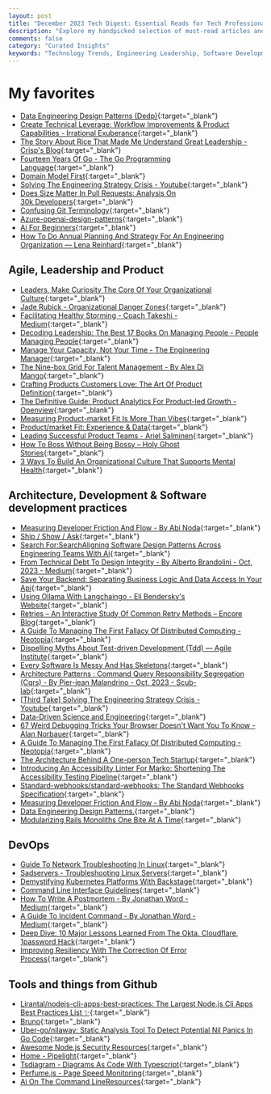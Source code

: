 ```yaml
---
layout: post
title: "December 2023 Tech Digest: Essential Reads for Tech Professionals"
description: "Explore my handpicked selection of must-read articles and resources for December 2023. This collection spans a wide range of topics, including cutting-edge technology trends, engineering leadership insights, and software development best practices, offering invaluable knowledge for tech enthusiasts and industry experts."
comments: false
category: "Curated Insights"
keywords: "Technology Trends, Engineering Leadership, Software Development, Data Engineering, Go Programming, Domain Modeling, Engineering Strategy, Git Concepts, AI Design Patterns, Annual Planning, Agile Culture, Product Management, Talent Management, Developer Efficiency, Technical Debt, API Design, Distributed Computing, Debugging Techniques, Tech Startup Architecture, DevOps Practices, Network Troubleshooting, Kubernetes, CLI Design, Incident Management, Node.js Security, TypeScript Diagrams, Web Performance Monitoring."
---
```


<!-- markdownlint-disable MD033 MD020 MD025-->
# My favorites<a name="favorites"></a>

- [Data Engineering Design Patterns (Dedp)](https://www.dedp.online/about-this-book.html){:target="_blank"}
- [Create Technical Leverage: Workflow Improvements & Product Capabilities - Irrational Exuberance](https://lethain.com/create-technical-leverage/){:target="_blank"}
- [The Story About Rice That Made Me Understand Great Leadership - Crisp's Blog](https://blog.crisp.se/2023/10/30/tomasbjorkholm/the-story-that-made-me-understand-great-leadership){:target="_blank"}
- [Fourteen Years Of Go - The Go Programming Language](https://go.dev/blog/14years){:target="_blank"}
- [Domain Model First](https://blog.ploeh.dk/2023/10/23/domain-model-first/){:target="_blank"}
- [Solving The Engineering Strategy Crisis - Youtube](https://www.youtube.com/watch?v=vkfzpQ10eI4&t=8s){:target="_blank"}
- [Does Size Matter In Pull Requests: Analysis On 30k Developers](https://insights.adadot.com/2023/11/23/does-size-matter-in-pull-requests-insights-from-30k-developers/){:target="_blank"}
- [Confusing Git Terminology](https://jvns.ca/blog/2023/11/01/confusing-git-terminology/){:target="_blank"}
- [Azure-openai-design-patterns](https://github.com/microsoft/azure-openai-design-patterns){:target="_blank"}
- [Ai For Beginners](https://microsoft.github.io/AI-For-Beginners/){:target="_blank"}
- [How To Do Annual Planning And Strategy For An Engineering Organization — Lena Reinhard](https://www.lenareinhard.com/articles/annual-engineering-organization-strategy-planning){:target="_blank"}

## Agile, Leadership and Product<a name="agile"></a>

- [Leaders, Make Curiosity The Core Of Your Organizational Culture](https://hbr.org/2023/11/leaders-make-curiosity-the-core-of-your-organizational-culture){:target="_blank"}
- [Jade Rubick - Organizational Danger Zones](https://www.rubick.com/organizational-danger-zones/){:target="_blank"}
- [Facilitating Healthy Storming - Coach Takeshi - Medium](https://coachtakeshi.medium.com/facilitating-healthy-storming-34cafe5375c2){:target="_blank"}
- [Decoding Leadership: The Best 17 Books On Managing People - People Managing People](https://peoplemanagingpeople.com/personal-development/leadership-management/books-managing-people/?utm_id=68){:target="_blank"}
- [Manage Your Capacity, Not Your Time - The Engineering Manager](https://www.theengineeringmanager.com/management-101/manage-your-capacity-not-your-time/){:target="_blank"}
- [The Nine-box Grid For Talent Management - By Alex Di Mango](https://www.nojustbits.com/p/the-nine-box-grid-for-talent-management?ref=techmanagerweekly.com){:target="_blank"}
- [Crafting Products Customers Love: The Art Of Product Definition](https://joshuaburgin.substack.com/p/the-art-and-science-of-building-exceptional){:target="_blank"}
- [The Definitive Guide: Product Analytics For Product-led Growth - Openview](https://openviewpartners.com/blog/the-definitive-guide-product-analytics-for-product-led-growth/){:target="_blank"}
- [Measuring Product-market Fit Is More Than Vibes](https://newsletter.posthog.com/p/measuring-product-market-fit-is-more){:target="_blank"}
- [Product/market Fit: Experience & Data](https://longform.asmartbear.com/product-market-fit/){:target="_blank"}
- [Leading Successful Product Teams - Ariel Salminen](https://arie.ls/2023/leading-successful-product-teams/){:target="_blank"}
- [How To Boss Without Being Bossy – Holy Ghost Stories](https://www.jeffwofford.com/?p=2089){:target="_blank"}
- [3 Ways To Build An Organizational Culture That Supports Mental Health](https://hbr.org/2023/11/3-ways-to-build-an-organizational-culture-that-supports-mental-health?ref=techmanagerweekly.com){:target="_blank"}

## Architecture, Development & Software development practices <a name="development"></a>

- [Measuring Developer Friction And Flow - By Abi Noda](https://newsletter.getdx.com/p/measuring-developer-flow-and-friction?publication_id=996688&post_id=139593796&isFreemail=true&r=2hhaa4){:target="_blank"}
- [Ship / Show / Ask](https://martinfowler.com/articles/ship-show-ask.html){:target="_blank"}
- [Search For:SearchAligning Software Design Patterns Across Engineering Teams With Ai](https://blog.developer.atlassian.com/aligning-software-design-patterns-across-engineering-teams-with-ai/){:target="_blank"}
- [From Technical Debt To Design Integrity - By Alberto Brandolini - Oct, 2023 - Medium](https://medium.com/@ziobrando/from-technical-debt-to-design-integrity-48e7056b6776){:target="_blank"}
- [Save Your Backend: Separating Business Logic And Data Access In Your Api](https://spin.atomicobject.com/2023/11/22/separating-data-access/){:target="_blank"}
- [Using Ollama With Langchaingo - Eli Bendersky's Website](https://eli.thegreenplace.net/2023/using-ollama-with-langchaingo/){:target="_blank"}
- [Retries – An Interactive Study Of Common Retry Methods – Encore Blog](https://encore.dev/blog/retries){:target="_blank"}
- [A Guide To Managing The First Fallacy Of Distributed Computing - Neotopia](https://www.anadimisra.com/microservices/2023/10/22/12-factor-network-is-reliable.html){:target="_blank"}
- [Dispelling Myths About Test-driven Development (Tdd) — Agile Institute](https://www.agileinstitute.com/articles/dispelling-myths-about-test-driven-development){:target="_blank"}
- [Every Software Is Messy And Has Skeletons](https://vadimkravcenko.com/shorts/every-app-has-its-skeletons/){:target="_blank"}
- [Architecture Patterns : Command Query Responsibility Segregation (Cqrs) - By Pier-jean Malandrino - Oct, 2023 - Scub-lab](https://lab.scub.net/command-query-responsibility-segregation-cqrs-93e35d1929ec){:target="_blank"}
- [[Third Take] Solving The Engineering Strategy Crisis - Youtube](https://www.youtube.com/watch?v=uDo5WnGvPhs){:target="_blank"}
- [Data-Driven Science and Engineering](https://faculty.washington.edu/sbrunton/DataBookV2.pdf){:target="_blank"}
- [67 Weird Debugging Tricks Your Browser Doesn't Want You To Know - Alan Norbauer](https://alan.norbauer.com/articles/browser-debugging-tricks){:target="_blank"}
- [A Guide To Managing The First Fallacy Of Distributed Computing - Neotopia](https://www.anadimisra.com/microservices/2023/10/22/12-factor-network-is-reliable.html){:target="_blank"}
- [The Architecture Behind A One-person Tech Startup](https://anthonynsimon.com/blog/one-man-saas-architecture/){:target="_blank"}
- [Introducing An Accessibility Linter For Marko: Shortening The Accessibility Testing Pipeline](https://innovation.ebayinc.com/tech/engineering/introducing-an-accessibility-linter-for-marko-shortening-the-accessibility-testing-pipeline/){:target="_blank"}
- [Standard-webhooks/standard-webhooks: The Standard Webhooks Specification](https://github.com/standard-webhooks/standard-webhooks){:target="_blank"}
- [Measuring Developer Friction And Flow - By Abi Noda](https://newsletter.getdx.com/p/measuring-developer-flow-and-friction?publication_id=996688&post_id=139593796&isFreemail=true&r=2hhaa4){:target="_blank"}
- [Data Engineering Design Patterns.](https://www.dedp.online/about-this-book.html#book-data-engineering-design-patterns-dedp){:target="_blank"}
- [Modularizing Rails Monoliths One Bite At A Time](https://engineering.doximity.com/articles/modularizing-rails-monoliths-one-bite-at-a-time){:target="_blank"}

## DevOps<a name="devops"></a>

- [Guide To Network Troubleshooting In Linux](https://haydenjames.io/guide-to-network-troubleshooting-in-linux/){:target="_blank"}
- [Sadservers - Troubleshooting Linux Servers](https://sadservers.com/scenarios){:target="_blank"}
- [Demystifying Kubernetes Platforms With Backstage](https://www.infoq.com/presentations/kubernetes-backstage/){:target="_blank"}
- [Command Line Interface Guidelines](https://clig.dev/#human-first-design){:target="_blank"}
- [How To Write A Postmortem - By Jonathan Word - Medium](https://argoday.medium.com/how-to-write-an-incident-postmortem-9397244549fd){:target="_blank"}
- [A Guide To Incident Command - By Jonathan Word - Medium](https://argoday.medium.com/incident-command-guide-9872b51d7c94){:target="_blank"}
- [Deep Dive: 10 Major Lessons Learned From The Okta, Cloudflare, 1password Hack](https://www.lastweekasavciso.com/p/deep-dive-10-major-lessons-learned-from-the-okta-cloudflare-1password-hack){:target="_blank"}
- [Improving Resiliency With The Correction Of Error Process](https://www.youtube.com/watch?v=Prd2VvSo_p8){:target="_blank"}

## Tools and things from Github <a name="tools"></a>

- [Lirantal/nodejs-cli-apps-best-practices: The Largest Node.js Cli Apps Best Practices List ✨](https://github.com/lirantal/nodejs-cli-apps-best-practices){:target="_blank"}
- [Bruno](https://www.usebruno.com/){:target="_blank"}
- [Uber-go/nilaway: Static Analysis Tool To Detect Potential Nil Panics In Go Code](https://github.com/uber-go/nilaway?ck_subscriber_id=1825709061){:target="_blank"}
- [Awesome Node.js Security Resources](https://github.com/lirantal/awesome-nodejs-security){:target="_blank"}
- [Home - Pipelight](https://pipelight.dev/){:target="_blank"}
- [Tsdiagram - Diagrams As Code With Typescript](https://tsdiagram.com/){:target="_blank"}
- [Perfume.js - Page Speed Monitoring](https://zizzamia.github.io/perfume/){:target="_blank"}
- [Ai On The Command LineResources](https://github.com/charmbracelet/mods){:target="_blank"}
